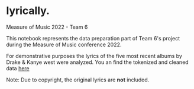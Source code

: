 # lyrically.
Measure of Music 2022 - Team 6

This notebook represents the data preparation part of Team 6's project during the Measure of Music conference 2022.

For demonstrative purposes the lyrics of the five most recent albums by Drake & Kanye west were analyzed.
You an find the tokenized and cleaned data [here](lyrics/lyrics_tokenized_v2.csv)

Note: Due to copyright, the original lyrics are **not** included.
